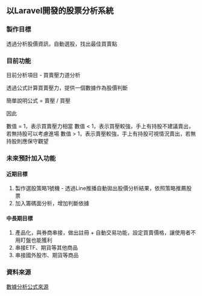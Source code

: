<h2>以Laravel開發的股票分析系統</h2>

<h3>製作目標</h3>

透過分析股價資訊，自動選股，找出最佳買賣點

<h3>目前功能</h3>

目前分析項目 - 買賣壓力道分析

透過公式計算買賣壓力，提供一個數據作為股價判斷

簡單說明公式 = 賣壓 / 買壓

因此

數值 = 1，表示買賣壓力相當
數值 < 1，表示買壓較強，手上有持股不建議賣出，若無持股可以考慮進場
數值 > 1，表示賣壓較強，手上有持股可視情況賣出，若無持股則應保守觀望

<h3>未來預計加入功能</h3>

<h4> 近期目標 </h4>

1. 製作選股策略1號機 - 透過Line推播自動拋出股價分析結果，依照策略推薦股票
2. 加入籌碼面分析，增加判斷依據

<h4> 中長期目標 </h4>

1. 產品化，與券商串接，做出註冊 + 自動交易功能，設定買賣價格，讓使用者不用盯盤也能獲利
2. 串接ETF、期貨等其他商品
3. 串接國外股市、期貨等商品

<h3>資料來源</h3>

<a href="https://reurl.cc/qvy2D" target="_blank">數據分析公式來源</a>